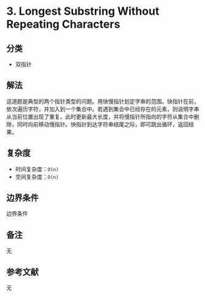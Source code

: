 # 3. Longest Substring Without Repeating Characters

## 分类
* 双指针

## 解法
这道题是典型的两个指针类型的问题。用快慢指针划定字串的范围。快指针在前，依次遍历字符，并加入到一个集合中。若遇到集合中已经存在的元素，则说明字串从当前位置出现了重复。此时更新最大长度，并将慢指针所指向的字符从集合中删除，同时向前移动慢指针。快指针到达字符串结尾之际，即可跳出循环，返回结果。

## 复杂度
* 时间复杂度：`O(n)`
* 空间复杂度：`O(n)`

## 边界条件
边界条件

## 备注
无

## 参考文献
无
